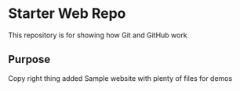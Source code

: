 # Starter Web Repo

This repository is for showing how Git and GitHub work

## Purpose
Copy right thing added
Sample website with plenty of files for demos
